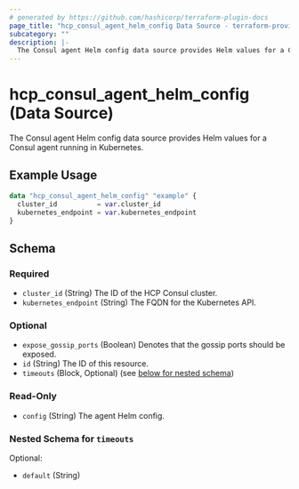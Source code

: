 ```yaml
---
# generated by https://github.com/hashicorp/terraform-plugin-docs
page_title: "hcp_consul_agent_helm_config Data Source - terraform-provider-hcp"
subcategory: ""
description: |-
  The Consul agent Helm config data source provides Helm values for a Consul agent running in Kubernetes.
---
```


# hcp_consul_agent_helm_config (Data Source)

The Consul agent Helm config data source provides Helm values for a Consul agent running in Kubernetes.

## Example Usage

```terraform
data "hcp_consul_agent_helm_config" "example" {
  cluster_id          = var.cluster_id
  kubernetes_endpoint = var.kubernetes_endpoint
}
```

<!-- schema generated by tfplugindocs -->
## Schema

### Required

- `cluster_id` (String) The ID of the HCP Consul cluster.
- `kubernetes_endpoint` (String) The FQDN for the Kubernetes API.

### Optional

- `expose_gossip_ports` (Boolean) Denotes that the gossip ports should be exposed.
- `id` (String) The ID of this resource.
- `timeouts` (Block, Optional) (see [below for nested schema](#nestedblock--timeouts))

### Read-Only

- `config` (String) The agent Helm config.

<a id="nestedblock--timeouts"></a>
### Nested Schema for `timeouts`

Optional:

- `default` (String)


